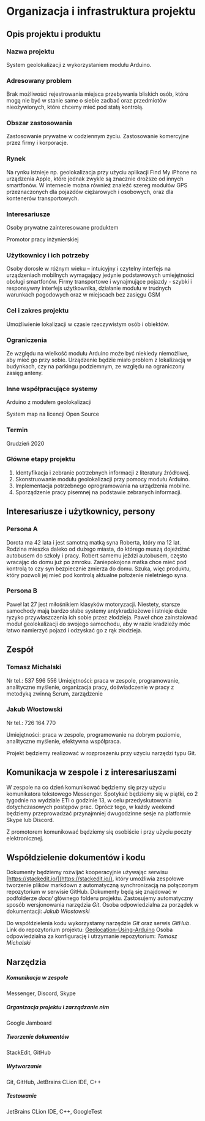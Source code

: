# Organizacja i infrastruktura projektu

## Opis projektu i produktu

### Nazwa projektu

System geolokalizacji z wykorzystaniem modułu Arduino.
### Adresowany problem

Brak możliwości rejestrowania miejsca przebywania bliskich osób, które mogą nie być w stanie same o siebie zadbać oraz przedmiotów nieożywionych, które chcemy mieć pod stałą kontrolą.

### Obszar zastosowania
Zastosowanie prywatne w codziennym życiu.
Zastosowanie komercyjne przez firmy i korporacje.
### Rynek
Na rynku istnieje np. geolokalizacja przy użyciu aplikacji Find My iPhone na urządzenia Apple, które jednak zwykle są znacznie droższe od innych smartfonów. W internecie można również znaleźć szereg modułów GPS przeznaczonych dla pojazdów ciężarowych i osobowych, oraz dla kontenerów transportowych.
### Interesariusze

Osoby prywatne zainteresowane produktem

Promotor pracy inżynierskiej

### Użytkownicy i ich potrzeby

Osoby dorosłe w różnym wieku – intuicyjny i czytelny interfejs na urządzeniach mobilnych wymagający jedynie podstawowych umiejętności obsługi smartfonów.
Firmy transportowe i wynajmujące pojazdy - szybki i responsywny interfejs użytkownika, działanie modułu w trudnych warunkach pogodowych oraz w miejscach bez zasięgu GSM

### Cel i zakres projektu

Umożliwienie lokalizacji w czasie rzeczywistym osób i obiektów.

### Ograniczenia

Ze względu na wielkość modułu Arduino może być niekiedy niemożliwe, aby mieć go przy sobie.
Urządzenie będzie miało problem z lokalizacją w budynkach, czy na parkingu podziemnym, ze względu na ograniczony zasięg anteny.
### Inne współpracujące systemy

Arduino z modułem geolokalizacji

System map na licencji Open Source

### Termin

Grudzień 2020

### Główne etapy projektu

1.  Identyfikacja i zebranie potrzebnych informacji z literatury źródłowej.
2.  Skonstruowanie modułu geolokalizacji przy pomocy modułu Arduino.
3.  Implementacja potrzebnego oprogramowania na urządzenia mobilne.
4.  Sporządzenie pracy pisemnej na podstawie zebranych informacji.
## Interesariusze i użytkownicy, persony

### Persona A

Dorota ma 42 lata i jest samotną matką syna Roberta, który ma 12 lat. Rodzina mieszka daleko od dużego miasta, do którego muszą dojeżdżać autobusem do szkoły i pracy. Robert samemu jeździ autobusem, często wracając do domu już po zmroku. Zaniepokojona matka chce mieć pod kontrolą to czy syn bezpiecznie zmierza do domu. Szuka, więc produktu, który pozwoli jej mieć pod kontrolą aktualne położenie nieletniego syna.

### Persona B

Paweł lat 27 jest miłośnikiem klasyków motoryzacji. Niestety, starsze samochody mają bardzo słabe systemy antykradzieżowe i istnieje duże ryzyko przywłaszczenia ich sobie przez złodzieja. Paweł chce zainstalować moduł geolokalizacji do swojego samochodu, aby w razie kradzieży móc łatwo namierzyć pojazd i odzyskać go z rąk złodzieja.

## Zespół

### Tomasz Michalski
Nr tel.: 537 596 556
Umiejętności: praca w zespole, programowanie, analityczne myślenie, organizacja pracy, doświadczenie w pracy z metodyką zwinną Scrum, zarządzenie

### Jakub Włostowski

Nr tel.: 726 164 770

Umiejętności: praca w zespole, programowanie na dobrym poziomie, analityczne myślenie, efektywna współpraca.

Projekt będziemy realizować w rozproszeniu przy użyciu narzędzi typu Git.

## Komunikacja w zespole i z interesariuszami

W zespole na co dzień komunikować będziemy się przy użyciu komunikatora tekstowego Messenger. Spotykać będziemy się w piątki, co 2 tygodnie na wydziale ETI o godzinie 13, w celu przedyskutowania dotychczasowych postępów prac. Oprócz tego, w każdy weekend będziemy przeprowadzać przynajmniej dwugodzinne sesje na platformie Skype lub Discord.

Z promotorem komunikować będziemy się osobiście i  przy użyciu poczty elektronicznej.

## Współdzielenie dokumentów i kodu
Dokumenty będziemy rozwijać kooperacyjnie używając serwisu [https://stackedit.io/](https://stackedit.io/), który umożliwia zespołowe tworzenie plików markdown z automatyczną synchronizacją na połączonym repozytorium w serwisie GitHub. Dokumenty będą się znajdować w podfolderze *docs/* głównego folderu projektu. Zastosujemy automatyczny sposób wersjonowania narzędzia *Git*.
Osoba odpowiedzialna za porządek w dokumentacji: *Jakub Włostowski*

Do współdzielenia kodu wykorzystamy narzędzie *Git* oraz serwis *GitHub*. 
Link do repozytorium projektu: [Geolocation-Using-Arduino](https://github.com/TomaszMich/Geolocation-Using-Arduino)
Osoba odpowiedzialna za konfigurację i utrzymanie repozytorium: *Tomasz Michalski*

## Narzędzia
##### Komunikacja w zespole
Messenger, Discord, Skype
##### Organizacja projektu i zarządzanie nim
Google Jamboard
##### Tworzenie dokumentów
StackEdit, GitHub
##### Wytwarzanie
Git, GitHub, JetBrains CLion IDE, C++
##### Testowanie
JetBrains CLion IDE, C++, GoogleTest
<!--stackedit_data:
eyJoaXN0b3J5IjpbLTEwMzU2MTk1MzMsNzA0NjQzNDg5LDE4MT
kzODcwNTUsMTc5MTkwODQ1NSw5MDMxMDEyNjksMTMxNDk3Mjgx
NSwtNTQyMDQzODIsMTA3MDE5ODQwMiwtOTQ2NjExNTkyLC03Nz
UyNzg5NTQsLTE2NDEzOTk1ODcsNTU0NDEyNDg5LDEyODE4NTY4
NDksLTE0NjIzNzEwMjEsLTE1NjAyMzIxNiwtMTg2MjAxNzAwNl
19
-->